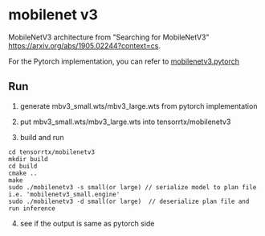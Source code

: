 # mobilenet v3

MobileNetV3 architecture from
     "Searching for MobileNetV3" <https://arxiv.org/abs/1905.02244?context=cs>.

For the Pytorch implementation, you can refer to [mobilenetv3.pytorch](https://github.com/chufei1995/mobilenetv3.pytorch)

## Run

1. generate mbv3_small.wts/mbv3_large.wts from pytorch implementation

2. put mbv3_small.wts/mbv3_large.wts into tensorrtx/mobilenetv3

3. build and run

```
cd tensorrtx/mobilenetv3
mkdir build
cd build
cmake ..
make
sudo ./mobilenetv3 -s small(or large) // serialize model to plan file i.e. 'mobilenetv3_small.engine'
sudo ./mobilenetv3 -d small(or large)  // deserialize plan file and run inference
```

4. see if the output is same as pytorch side


